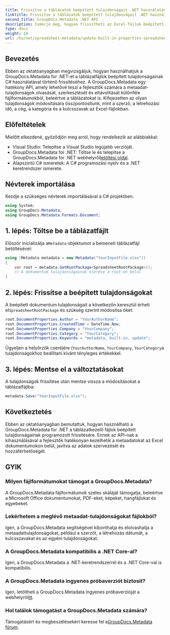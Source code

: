 ```yaml
---
title: Frissítse a táblázatok beépített tulajdonságait .NET használatával
linktitle: Frissítse a táblázatok beépített tulajdonságait .NET használatával
second_title: GroupDocs.Metadata .NET API
description: Ismerje meg, hogyan frissítheti az Excel-fájlok beépített metaadat-tulajdonságait a GroupDocs.Metadata for .NET segítségével. Módosítsa a szerzőt, a létrehozási időt, a céget és egyebeket a C# segítségével.
type: docs
weight: 14
url: /hu/net/spreadsheet-metadata/update-built-in-properties-spreadsheets/
---
```

## Bevezetés
Ebben az oktatóanyagban megvizsgáljuk, hogyan használhatjuk a GroupDocs.Metadata for .NET-et a táblázatfájlok beépített tulajdonságainak C# használatával történő frissítéséhez. A GroupDocs.Metadata egy hatékony API, amely lehetővé teszi a fejlesztők számára a metaadat-tulajdonságok olvasását, szerkesztését és eltávolítását különféle fájlformátumokból, beleértve a táblázatokat is. Kifejezetten az olyan tulajdonságok módosítására összpontosítunk, mint a szerző, a létrehozási idő, a cég, a kategória és a kulcsszavak az Excel-fájlokban.
## Előfeltételek
Mielőtt elkezdené, győződjön meg arról, hogy rendelkezik az alábbiakkal:
- Visual Studio: Telepítse a Visual Studio legújabb verzióját.
-  GroupDocs.Metadata for .NET: Töltse le és telepítse a GroupDocs.Metadata for .NET webhelyről[letöltési oldal](https://releases.groupdocs.com/metadata/net/).
- Alapszintű C# ismeretek: A C# programozási nyelv és a .NET keretrendszer ismerete.

## Névterek importálása
Kezdje a szükséges névterek importálásával a C# projektben:
```csharp
using System;
using GroupDocs.Metadata;
using GroupDocs.Metadata.Formats.Document;
```
## 1. lépés: Töltse be a táblázatfájlt
 Először inicializálja a`Metadata` objektumot a bemeneti táblázatfájl betöltésével:
```csharp
using (Metadata metadata = new Metadata("YourInputFile.xlsx"))
{
    var root = metadata.GetRootPackage<SpreadsheetRootPackage>();
    // A dokumentum tulajdonságainak elérése a root-on belül
}
```
## 2. lépés: Frissítse a beépített tulajdonságokat
 A beépített dokumentum tulajdonságait a következőn keresztül érheti el`SpreadsheetRootPackage` és szükség szerint módosítsa őket:
```csharp
root.DocumentProperties.Author = "YourAuthorName";
root.DocumentProperties.CreatedTime = DateTime.Now;
root.DocumentProperties.Company = "YourCompany";
root.DocumentProperties.Category = "YourCategory";
root.DocumentProperties.Keywords = "metadata, built-in, update";
```
Ügyeljen a helyőrzők cseréjére (`YourAuthorName`, `YourCompany`, `YourCategory`a tulajdonságokhoz beállítani kívánt tényleges értékekkel.
## 3. lépés: Mentse el a változtatásokat
A tulajdonságok frissítése után mentse vissza a módosításokat a táblázatfájlba:
```csharp
metadata.Save("YourInputFile.xlsx");
```

## Következtetés
Ebben az oktatóanyagban bemutattuk, hogyan használható a GroupDocs.Metadata for .NET a táblázatkezelő fájlok beépített tulajdonságainak programozott frissítésére. Ennek az API-nak a kihasználásával a fejlesztők hatékonyan kezelhetik a metaadatokat az Excel dokumentumokon belül, javítva az adatok szervezését és hozzáférhetőségét.

## GYIK
### Milyen fájlformátumokat támogat a GroupDocs.Metadata?
A GroupDocs.Metadata fájlformátumok széles skáláját támogatja, beleértve a Microsoft Office dokumentumokat, PDF-eket, képeket, hangfájlokat és egyebeket.
### Lekérhetem a meglévő metaadat-tulajdonságokat fájlokból?
Igen, a GroupDocs.Metadata segítségével kibonthatja és elolvashatja a metaadattulajdonságokat, például a szerzőt, a létrehozás dátumát, a kulcsszavakat és az egyéni tulajdonságokat.
### A GroupDocs.Metadata kompatibilis a .NET Core-al?
Igen, a GroupDocs.Metadata a .NET-keretrendszerrel és a .NET Core-val is kompatibilis.
### A GroupDocs.Metadata ingyenes próbaverziót biztosít?
 Igen, letöltheti a GroupDocs.Metadata ingyenes próbaverzióját a webhelyről[itt](https://releases.groupdocs.com/).
### Hol találok támogatást a GroupDocs.Metadata számára?
 Támogatásért és megbeszélésekért keresse fel a[GroupDocs.Metadata fórum](https://forum.groupdocs.com/c/metadata/14).